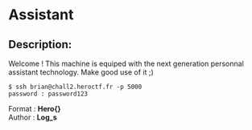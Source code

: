 
# Assistant
## Description:
Welcome ! This machine is equiped with the next generation personnal assistant technology. Make good use of it ;)

`$ ssh brian@chall2.heroctf.fr -p 5000`<br>
`password : password123`

Format : **Hero{}**<br>
Author : **Log_s**

